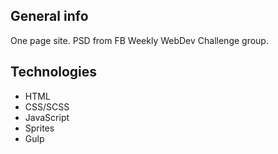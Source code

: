## General info

One page site. PSD from FB Weekly WebDev Challenge group.

## Technologies

- HTML
- CSS/SCSS
- JavaScript
- Sprites
- Gulp
